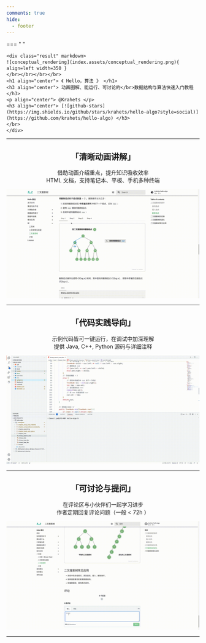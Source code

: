 ```yaml
---
comments: true
hide:
  - footer
---
```


=== " "

    <div class="result" markdown>
    ![conceptual_rendering](index.assets/conceptual_rendering.png){ align=left width=350 }
    </br></br></br></br>
    <h1 align="center"> 《 Hello，算法 》 </h1>
    <h3 align="center"> 动画图解、能运行、可讨论的</br>数据结构与算法快速入门教程 </h3>
    <p align="center"> @Krahets </p>
    <h3 align="center"> [![github-stars](https://img.shields.io/github/stars/krahets/hello-algo?style=social)](https://github.com/krahets/hello-algo) </h3>
    </br>
    </div>

---

<h2 style="text-align:center"> 「清晰动画讲解」 </h2>

<p align="center"> 借助动画介绍重点，提升知识吸收效率</br>HTML 文档，支持笔记本、平板、手机多种终端 </p>

![algorithm_animation](index.assets/animation.gif)

---

<h2 style="text-align:center"> 「代码实践导向」 </h2>

<p align="center"> 示例代码皆可一键运行，在调试中加深理解</br>提供 Java, C++, Python 源码与详细注释 </p>

![running_code](index.assets/running_code.gif)

---

<h2 style="text-align:center"> 「可讨论与提问」 </h2>

<p align="center"> 在评论区与小伙伴们一起学习进步</br>作者定期回复评论问题（一般 < 72h ） </p>

![comment](index.assets/comment.gif)

---
